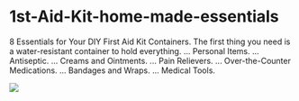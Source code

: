 # 1st-Aid-Kit-home-made-essentials


8 Essentials for Your DIY First Aid Kit
Containers. The first thing you need is a water-resistant container to hold everything. ...
Personal Items. ...
Antiseptic. ...
Creams and Ointments. ...
Pain Relievers. ...
Over-the-Counter Medications. ...
Bandages and Wraps. ...
Medical Tools.

![](https://cdn.shopify.com/s/files/1/0763/4793/files/DIY-first-aid-kit.jpg?v=1539927068)
